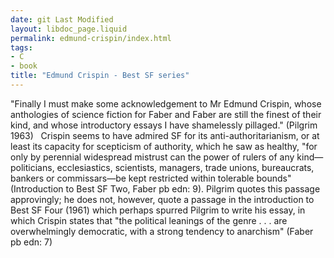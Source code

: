 ```yaml
---
date: git Last Modified
layout: libdoc_page.liquid
permalink: edmund-crispin/index.html
tags:
- C
- book
title: "Edmund Crispin - Best SF series"
---
```


"Finally I must make some acknowledgement to Mr Edmund  Crispin, whose anthologies of science fiction for Faber and Faber are still the  finest of their kind, and whose introductory essays I have shamelessly  pillaged." (Pilgrim 1963)
 
Crispin seems to have admired SF for its  anti-authoritarianism, or at least its capacity for scepticism of authority,  which he saw as healthy, "for only by perennial widespread mistrust can the  power of rulers of any kind—politicians, ecclesiastics, scientists, managers,  trade unions, bureaucrats, bankers or commissars—be kept restricted within  tolerable bounds" (Introduction to Best SF Two, Faber pb edn: 9). Pilgrim  quotes this passage approvingly; he does not, however, quote a passage in the  introduction to Best SF Four (1961) which perhaps spurred Pilgrim to  write his essay, in which Crispin states that "the political leanings of the  genre . . . are overwhelmingly democratic, with a strong tendency to  anarchism" (Faber pb edn: 7)
